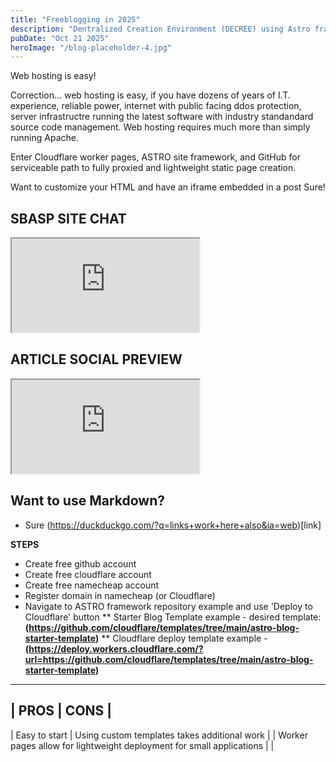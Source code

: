 ```yaml
---
title: "Freeblogging in 2025"
description: "Dentralized Creation Environment (DECREE) using Astro framework, Github and Cloudflare to make a great basic site"
pubDate: "Oct 21 2025"
heroImage: "/blog-placeholder-4.jpg"
---
```


Web hosting is easy!

Correction... web hosting is easy, if you have dozens of years of I.T. experience, reliable power, internet with public facing ddos protection, 
server infrastructre running the latest software with industry standandard source code management. Web hosting requires much more than simply
running Apache.

Enter Cloudflare worker pages, ASTRO site framework, and GitHub for serviceable path to fully proxied and lightweight static page creation.

Want to customize your HTML and have an iframe embedded in a post Sure!
## SBASP SITE CHAT
  <iframe
    src="https://noagenda.stream/#/chan-5"
    allow="camera; microphone; fullscreen; display-capture"
  ></iframe>

## ARTICLE SOCIAL PREVIEW
  <iframe
src="https://primal.net/e/naddr1qvzqqqr4gupzqaf4zg3xgl9xyn8pvjch5gjkd2nhf53ldqzd2kla9a3ssug0mhx5qq09vctvw4jj6en0wgkhvctvw4jj6mmsw35k7mnn94k8vmmtwdssx60hue"
    title="Value for value options"
    loading="lazy"
    allowfullscreen>
  </iframe>

## **Want to use Markdown?**
* Sure (https://duckduckgo.com/?q=links+work+here+also&ia=web)[link]

**STEPS**
* Create free github account
* Create free cloudflare account
* Create free namecheap account
* Register domain in namecheap (or Cloudflare)
* Navigate to ASTRO framework repository example and use 'Deploy to Cloudflare' button
** Starter Blog Template example - desired template: **(https://github.com/cloudflare/templates/tree/main/astro-blog-starter-template)**
** Cloudflare deploy template example - **(https://deploy.workers.cloudflare.com/?url=https://github.com/cloudflare/templates/tree/main/astro-blog-starter-template)**


-----------------------------------------
| PROS         |    CONS                |
-----------------------------------------
| Easy to start         |    Using custom templates takes additional work |
| Worker pages allow for lightweight deployment for small applications         |                    |
